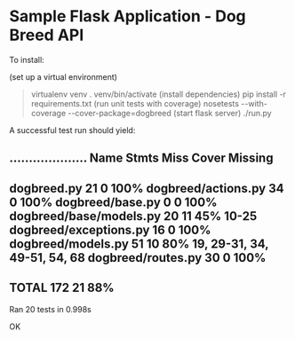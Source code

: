 Sample Flask Application - Dog Breed API
========================================

To install:

(set up a virtual environment)
> virtualenv venv
> . venv/bin/activate
(install dependencies)
> pip install -r requirements.txt
(run unit tests with coverage)
> nosetests --with-coverage --cover-package=dogbreed
(start flask server)
> ./run.py





A successful test run should yield:

....................
Name                      Stmts   Miss  Cover   Missing
-------------------------------------------------------
dogbreed.py                  21      0   100%
dogbreed/actions.py          34      0   100%
dogbreed/base.py              0      0   100%
dogbreed/base/models.py      20     11    45%   10-25
dogbreed/exceptions.py       16      0   100%
dogbreed/models.py           51     10    80%   19, 29-31, 34, 49-51, 54, 68
dogbreed/routes.py           30      0   100%
-------------------------------------------------------
TOTAL                       172     21    88%
----------------------------------------------------------------------
Ran 20 tests in 0.998s

OK

